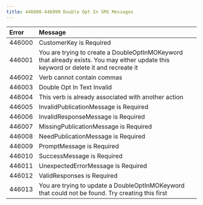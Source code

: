 ```yaml
---
title: 446000-446999 Double Opt In SMS Messages
---
```


<table class="table table-hover">
<thead align="left">
<tr>
<th>Error</th>
<th>Message</th>
</tr>
</thead>
<tbody>
<tr>
<td>446000</td>
<td>CustomerKey is Required</td>
</tr>
<tr>
<td>446001</td>
<td>You are trying to create a DoubleOptInMOKeyword that already exists. You may either update this keyword or delete it and recreate it</td>
</tr>
<tr>
<td>446002</td>
<td>Verb cannot contain commas</td>
</tr>
<tr>
<td>446003</td>
<td>Double Opt In Text Invalid</td>
</tr>
<tr>
<td>446004</td>
<td>This verb is already associated with another action</td>
</tr>
<tr>
<td>446005</td>
<td>InvalidPublicationMessage is Required</td>
</tr>
<tr>
<td>446006</td>
<td>InvalidResponseMessage is Required</td>
</tr>
<tr>
<td>446007</td>
<td>MissingPublicationMessage is Required</td>
</tr>
<tr>
<td>446008</td>
<td>NeedPublicationMessage is Required</td>
</tr>
<tr>
<td>446009</td>
<td>PromptMessage is Required</td>
</tr>
<tr>
<td>446010</td>
<td>SuccessMessage is Required</td>
</tr>
<tr>
<td>446011</td>
<td>UnexpectedErrorMessage is Required</td>
</tr>
<tr>
<td>446012</td>
<td>ValidResponses is Required</td>
</tr>
<tr>
<td>446013</td>
<td>You are trying to update a DoubleOptInMOKeyword that could not be found. Try creating this first</td>
</tr>
</tbody>
</table>